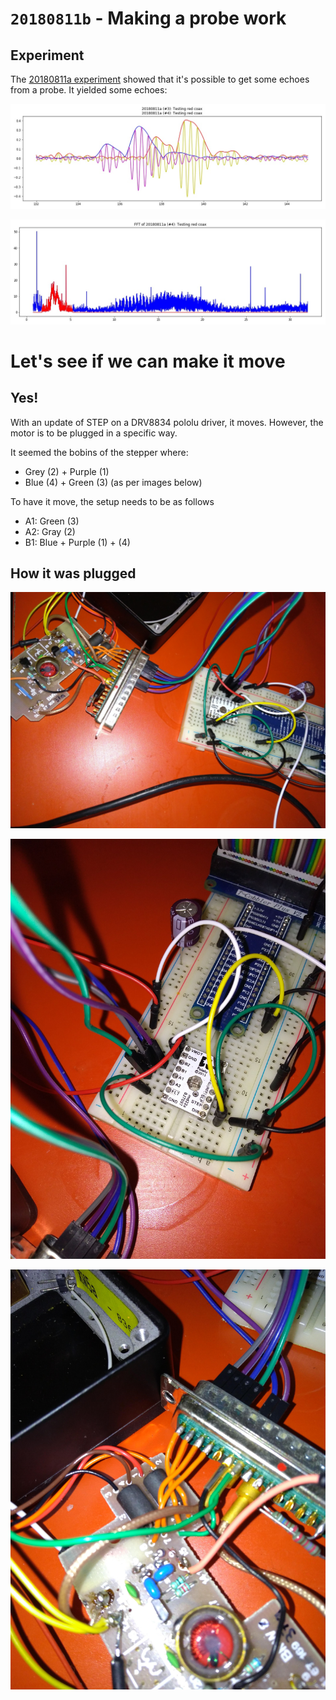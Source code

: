 #  `20180811b` - Making a probe work

## Experiment

The [20180811a experiment](/include/images/kretzaw145ba/20180811a/20180811a-Processing.ipynb) showed that it's possible to get some echoes from a probe. It yielded some echoes:

![](/include/images/kretzaw145ba/20180811a/20180811a-3first-lines.jpg)

![](/include/images/kretzaw145ba/20180811a/20180811a-3first-lines-fft.jpg)

# Let's see if we can make it move

## Yes! 

With an update of STEP on a DRV8834 pololu driver, it moves. However, the motor is to be plugged in a specific way.

It seemed the bobins of the stepper where:
* Grey (2) + Purple (1)
* Blue (4) + Green (3)
(as per images below)

To have it move, the setup needs to be as follows  

* A1: Green (3)
* A2: Gray (2)
* B1: Blue + Purple (1) + (4)

## How it was plugged

![](/include/images/kretzaw145ba/20180811b/P_20180811_175204.jpg)

![](/include/images/kretzaw145ba/20180811b/P_20180811_175211.jpg)

![](/include/images/kretzaw145ba/20180811b/P_20180811_175217.jpg)

